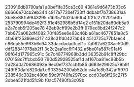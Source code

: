 230916db9790afa1
a0bef1fe35ca3c69
4381e9d6473b33c6
86666e70cb2eb344
c917a7720ef733ff
ddbabf7b738631aa
3be8e881b9943295
c1b3571fd2da60b4
ff21c27ff70156fb
253790994de492f3
51e452986b5d14c2
e161b20da80db5a9
a2a7deb5f205ae78
42eb9cff99e2b3ff
979ec8bd24f247c2
7bb673a062df4082
70f485ee6e63c46b
a61ac4677851a8c5
4fa69f25396ec217
438c31fd0427ab48
4510725c77bfaec4
c86da55e963b6c94
33dacdadadfcef1c
7a062a6208ac50d9
ddf28841978ab2f1
3c2c2aa1ec6f1432
a5be01a587c91af6
98f64d177965c91c
5d7c48774968b3dd
36352b91c8ff29bc
070158c7ffcbcb50
790d52928525af1d
af167ba81ec93b5b
2d28d0a70686093e
9ec0ef737ccbfb85
d693e29925c79b91
249f80dafd820da1
e903354200ab52dd
e4a1e8b342af5970
238546c382bc480d
59c9f740fe2970cc
ccd03e6ff26c27f5
3dbea521fdd5fc9b
f0ac57490fb3c09b
